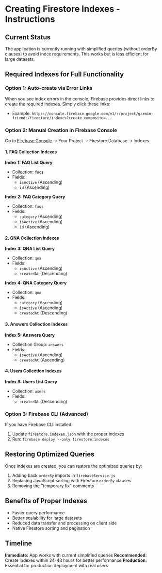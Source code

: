# Creating Firestore Indexes - Instructions

## Current Status
The application is currently running with simplified queries (without orderBy clauses) to avoid index requirements. This works but is less efficient for large datasets.

## Required Indexes for Full Functionality

### Option 1: Auto-create via Error Links
When you see index errors in the console, Firebase provides direct links to create the required indexes. Simply click these links:
- Example: `https://console.firebase.google.com/v1/r/project/garmin-friends/firestore/indexes?create_composite=...`

### Option 2: Manual Creation in Firebase Console

Go to [Firebase Console](https://console.firebase.google.com/) → Your Project → Firestore Database → Indexes

#### 1. FAQ Collection Indexes

**Index 1: FAQ List Query**
- Collection: `faqs`
- Fields:
  - `isActive` (Ascending)
  - `id` (Ascending)

**Index 2: FAQ Category Query**
- Collection: `faqs`
- Fields:
  - `category` (Ascending)
  - `isActive` (Ascending)
  - `id` (Ascending)

#### 2. QNA Collection Indexes

**Index 3: QNA List Query**
- Collection: `qna`
- Fields:
  - `isActive` (Ascending)
  - `createdAt` (Descending)

**Index 4: QNA Category Query**
- Collection: `qna`
- Fields:
  - `category` (Ascending)
  - `isActive` (Ascending)
  - `createdAt` (Descending)

#### 3. Answers Collection Indexes

**Index 5: Answers Query**
- Collection Group: `answers`
- Fields:
  - `isActive` (Ascending)
  - `createdAt` (Ascending)

#### 4. Users Collection Indexes

**Index 6: Users List Query**
- Collection: `users`
- Fields:
  - `createdAt` (Descending)

### Option 3: Firebase CLI (Advanced)

If you have Firebase CLI installed:

1. Update `firestore.indexes.json` with the proper indexes
2. Run: `firebase deploy --only firestore:indexes`

## Restoring Optimized Queries

Once indexes are created, you can restore the optimized queries by:

1. Adding back `orderBy` imports in `firebaseService.js`
2. Replacing JavaScript sorting with Firestore `orderBy` clauses
3. Removing the "temporary fix" comments

## Benefits of Proper Indexes

- Faster query performance
- Better scalability for large datasets
- Reduced data transfer and processing on client side
- Native Firestore sorting and pagination

## Timeline

**Immediate:** App works with current simplified queries
**Recommended:** Create indexes within 24-48 hours for better performance
**Production:** Essential for production deployment with real users